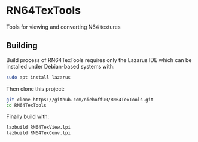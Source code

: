 # RN64TexTools
Tools for viewing and converting N64 textures

## Building

Build process of RN64TexTools requires only the Lazarus IDE which can be installed under Debian-based systems with:

```sh
sudo apt install lazarus
```

Then clone this project:

```sh
git clone https://github.com/niehoff90/RN64TexTools.git
cd RN64TexTools
```

Finally build with:
```sh
lazbuild RN64TexView.lpi
lazbuild RN64TexConv.lpi
````